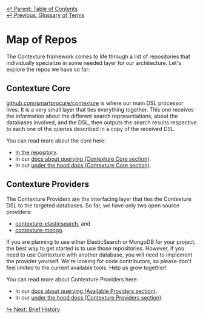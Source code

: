 ﻿[↩  Parent: Table of Contents](../README.md)  
[↩  Previous: Glossary of Terms](glossary-of-terms.md)

# Map of Repos

The Contexture framework comes to life through a list of repositories
that individually specialize in some needed layer for our
architecture. Let's explore the repos we have so far:

## Contexture Core

[github.com/smartprocure/contexture](https://github.com/smartprocure/contexture)
is where our main DSL processor lives. It is a very small layer that
ties everything together. This one receives the information about the
different search representations, about the databases involved, and
the DSL, then outputs the search results respective to each one of the
queries described in a copy of the received DSL.

You can read more about the core here:
- [In the repository](https://github.com/smartprocure/contexture).
- In our [docs about querying (Contexture Core section)](../querying/contexture-core.md).
- In our [under the hood docs (Contexture Core section)](../under-the-hood/contexture-core.md).

## Contexture Providers

The Contexture Providers are the interfacing layer that ties the
Contexture DSL to the targeted databases. So far, we have only two
open source providers:

- [contexture-elasticsearch](https://github.com/smartprocure/contexture-elasticsearch),
  and
- [contexture-mongo](https://github.com/smartprocure/contexture-mongo).

If you are planning to use either ElasticSearch or MongoDB for your
project, the best way to get started is to use those repositories.
However, if you need to use Contexture with another database, you will
need to implement the provider yourself. We're looking for code
contributors, so please don't feel limited to the current available
tools. Help us grow together!

You can read more about Contexture Providers here:
- In our [docs about querying (Available Providers section)](../querying/available-providers.md).
- In our [under the hood docs (Contexture Providers section)](../under-the-hood/contexture-providers/README.md).

[↪ Next: Brief History](brief-history.md)
